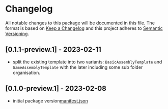# Changelog
All notable changes to this package will be documented in this file.
The format is based on [Keep a Changelog](http://keepachangelog.com/en/1.0.0/) and this project adheres to [Semantic Versioning](http://semver.org/spec/v2.0.0.html).

## [0.1.1-preview.1] - 2023-02-11
- split the existing template into two variants: `BasicAssemblyTemplate` and `GameAssemblyTemplate` with the later including some sub folder organisation.

## [0.1.0-preview.1] - 2023-02-08
- initial package version[manifest.json](..%2Fmanifest.json)